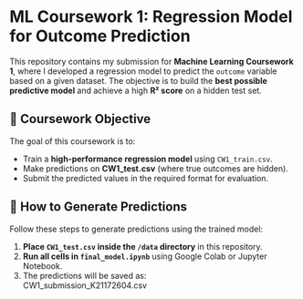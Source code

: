 # **ML Coursework 1: Regression Model for Outcome Prediction**  

This repository contains my submission for **Machine Learning Coursework 1**, where I developed a regression model to predict the `outcome` variable based on a given dataset. The objective is to build the **best possible predictive model** and achieve a high **R² score** on a hidden test set.

## **📌 Coursework Objective**  
The goal of this coursework is to:
- Train a **high-performance regression model** using `CW1_train.csv`.
- Make predictions on **CW1_test.csv** (where true outcomes are hidden).
- Submit the predicted values in the required format for evaluation.

## **🚀 How to Generate Predictions**
Follow these steps to generate predictions using the trained model:

1. **Place `CW1_test.csv` inside the `/data` directory** in this repository.  
2. **Run all cells in `final_model.ipynb`** using Google Colab or Jupyter Notebook.  
3. The predictions will be saved as:  
    CW1_submission_K21172604.csv